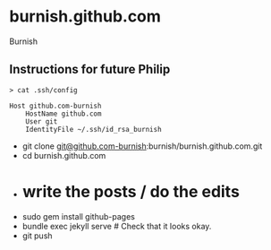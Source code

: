 burnish.github.com
==================

Burnish

## Instructions for future Philip

    > cat .ssh/config    
    
    Host github.com-burnish
        HostName github.com
        User git
        IdentityFile ~/.ssh/id_rsa_burnish
    
 - git clone git@github.com-burnish:burnish/burnish.github.com.git
 - cd burnish.github.com
 - # write the posts / do the edits
 - sudo gem install github-pages
 - bundle exec jekyll serve # Check that it looks okay.
 - git push
 
 
